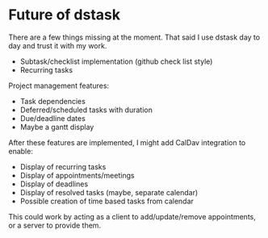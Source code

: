 # Future of dstask

There are a few things missing at the moment. That said I use dstask day to day and trust it with my work.

* Subtask/checklist implementation (github check list style)
* Recurring tasks

Project management features:

* Task dependencies
* Deferred/scheduled tasks with duration
* Due/deadline dates
* Maybe a gantt display

After these features are implemented, I might add CalDav integration to
enable:

* Display of recurring tasks
* Display of appointments/meetings
* Display of deadlines
* Display of resolved tasks (maybe, separate calendar)
* Possible creation of time based tasks from calendar

This could work by acting as a client to add/update/remove appointments, or a server to provide them.
